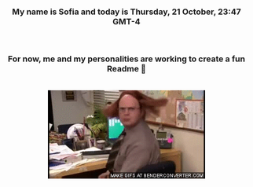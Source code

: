 


<div align="center">
<h3 >My name is Sofia and today is Thursday, 21 October, 23:47 GMT-4</h3><br>
<h3 >For now, me and my personalities are working to create a fun Readme 👋
</h3><br>
<img src='img/dwight.gif' alt='working...'/>
</div>
